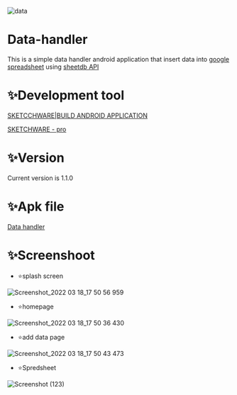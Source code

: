 
![data](https://user-images.githubusercontent.com/86925273/159011740-fe382cd1-5d8f-4fbe-8d05-27a3a908f65c.jpeg)



# Data-handler

This is a simple data handler android application that insert data into [google spreadsheet](https://docs.google.com/spreadsheets/d/1Bdc5sFIAU7rBctiJkUm0deIslKXrb0XhGYAlUOOebxY/edit#gid=0)  using [sheetdb API](https://sheetdb.io/api/v1/qxdjguao88gg1)


# ✨Development tool



[SKETCCHWARE|BUILD ANDROID APPLICATION]( https://www.mediafire.com/file/ghk7zgjybgg0zl8/Sketchware_3.9.9.apk/file)

[SKETCHWARE - pro](https://www.mediafire.com/file/fafz2vt7pnykmhr/Sketchware_Pro_6.3.0_fix1.apk/file)

# ✨Version

Current version is 1.1.0


# ✨Apk file

[Data handler](https://www.mediafire.com/file/clldmyt38lvfpmy/Data_handler_1.0.apk/file)


# ✨Screenshoot

+ ⭐️splash screen





![Screenshot_2022 03 18_17 50 56 959](https://user-images.githubusercontent.com/86925273/159025909-2b457b80-6784-4987-89aa-33df770f174a.png)






+ ⭐️homepage







![Screenshot_2022 03 18_17 50 36 430](https://user-images.githubusercontent.com/86925273/159025971-11e3525b-b34e-4aff-a063-52834c16cb2c.png)







+ ⭐️add data page






![Screenshot_2022 03 18_17 50 43 473](https://user-images.githubusercontent.com/86925273/159025988-7dd7dae5-2641-4740-acc7-6518961bcd9b.png)




+ ⭐️Spredsheet




![Screenshot (123)](https://user-images.githubusercontent.com/86925273/159130649-e0a879f4-31ff-4ede-8b59-08a067d051ae.png)

